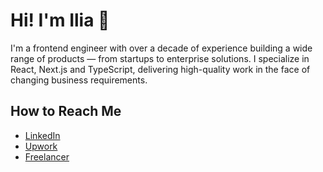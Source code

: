 # Hi! I'm Ilia 👋

I'm a frontend engineer with over a decade of experience building a wide range of products — from startups to enterprise solutions. I specialize in React, Next.js and TypeScript, delivering high-quality work in the face of changing business requirements.

## How to Reach Me

* [LinkedIn](https://www.linkedin.com/in/iamursky/)
* [Upwork](https://www.upwork.com/freelancers/~01a612ca43b89af5d4)
* [Freelancer](https://www.freelancer.com/u/ievseev)
